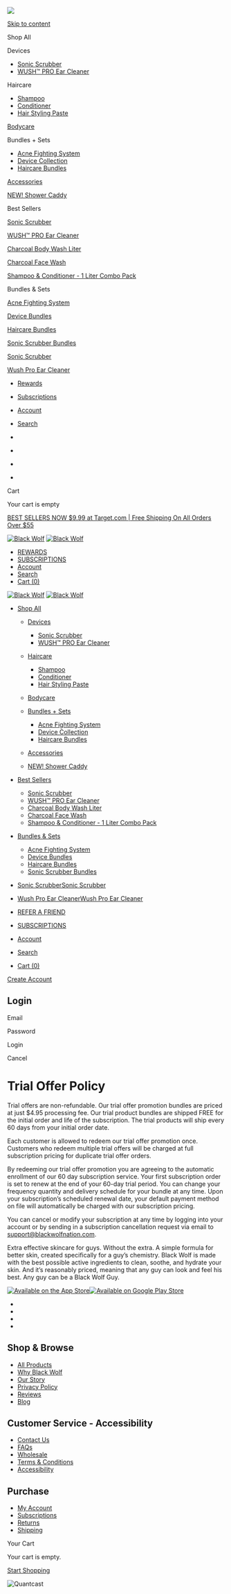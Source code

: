 ![](https://www.facebook.com/tr?id=240619853652024&ev=PageView&noscript=1)                            

[Skip to content](#main)

Shop All

Devices

* [Sonic Scrubber](https://blackwolfnation.com/products/sonic-scrubber)
* [WUSH™ PRO Ear Cleaner](https://blackwolfnation.com/products/wush)

Haircare

* [Shampoo](https://blackwolfnation.com/products/shampoo)
* [Conditioner](https://blackwolfnation.com/products/conditioner)
* [Hair Styling Paste](https://blackwolfnation.com/products/pomade)

[Bodycare](https://blackwolfnation.com/collections/face-body)

Bundles + Sets

* [Acne Fighting System](https://blackwolfnation.com/products/level-1-body-acne-bundle-toiletry-bag)
* [Device Collection](https://blackwolfnation.com/collections/device-collection)
* [Haircare Bundles](https://blackwolfnation.com/collections/hair-products)

[Accessories](https://blackwolfnation.com/collections/accessories)

[NEW! Shower Caddy](https://blackwolfnation.com/products/shower-caddy)

Best Sellers

[Sonic Scrubber](https://blackwolfnation.com/products/sonic-scrubber)

[WUSH™ PRO Ear Cleaner](https://blackwolfnation.com/products/wush)

[Charcoal Body Wash Liter](https://blackwolfnation.com/products/charcoal-body-wash-liter)

[Charcoal Face Wash](https://blackwolfnation.com/products/activated-charcoal-facewash)

[Shampoo & Conditioner - 1 Liter Combo Pack](https://blackwolfnation.com/products/shampoo-conditioner-1-liter-combo-pack-1)

Bundles & Sets

[Acne Fighting System](https://blackwolfnation.com/products/level-1-body-acne-bundle-toiletry-bag)

[Device Bundles](https://blackwolfnation.com/collections/device-collection)

[Haircare Bundles](https://blackwolfnation.com/collections/hair-products)

[Sonic Scrubber Bundles](https://blackwolfnation.com/collections/sonic-scrubber-bundles)

[Sonic Scrubber](https://blackwolfnation.com/products/sonic-scrubber)

[Wush Pro Ear Cleaner](https://blackwolfnation.com/products/wush)

* [Rewards](https://blackwolfnation.com/pages/rewards-information#smile-referral-program-details)
* [Subscriptions](https://blackwolfnation.com/pages/subscriptions)
* [Account](https://blackwolfnation.com/account/login)
* [Search](https://blackwolfnation.com/search)

* [](https://www.facebook.com/blackwolfnation)
* [](https://twitter.com/blackwolfnation)
* [](https://www.instagram.com/blackwolfnation/)
* [](https://www.tiktok.com/@blackwolfnation)

Cart

Your cart is empty

[BEST SELLERS NOW $9.99 at Target.com | Free Shipping On All Orders Over $55](https://www.target.com/bp/black+wolf)

[![Black Wolf](//blackwolfnation.com/cdn/shop/files/logo_0d34ba01-2f93-444a-bb07-c506f44d8916_160x.webp?v=1681132811)](https://blackwolfnation.com/) [![Black Wolf](//blackwolfnation.com/cdn/shop/files/BWNLogoB_1_160x.png?v=1681132826)](https://blackwolfnation.com/)

* [REWARDS](https://blackwolfnation.com/pages/rewards-information#smile-referral-program-details)
* [SUBSCRIPTIONS](https://blackwolfnation.com/pages/subscriptions)
* [Account](https://blackwolfnation.com/account/login)
* [Search](https://blackwolfnation.com/search)
* [Cart (0)](https://blackwolfnation.com/cart)

[](https://blackwolfnation.com/cart)

[![Black Wolf](//blackwolfnation.com/cdn/shop/files/logo_0d34ba01-2f93-444a-bb07-c506f44d8916_160x.webp?v=1681132811)](https://blackwolfnation.com/) [![Black Wolf](//blackwolfnation.com/cdn/shop/files/BWNLogoB_1_160x.png?v=1681132826)](https://blackwolfnation.com/)

* [Shop All](https://blackwolfnation.com/collections/individual-products)
    
    * [Devices](https://blackwolfnation.com/collections/device-collection)
        
        * [Sonic Scrubber](https://blackwolfnation.com/products/sonic-scrubber)
        * [WUSH™ PRO Ear Cleaner](https://blackwolfnation.com/products/wush)
        
    * [Haircare](https://blackwolfnation.com/collections/hair-products)
        
        * [Shampoo](https://blackwolfnation.com/products/shampoo)
        * [Conditioner](https://blackwolfnation.com/products/conditioner)
        * [Hair Styling Paste](https://blackwolfnation.com/products/pomade)
        
    * [Bodycare](https://blackwolfnation.com/collections/face-body)
    * [Bundles + Sets](https://blackwolfnation.com/pages/bundle-shop)
        
        * [Acne Fighting System](https://blackwolfnation.com/products/level-1-body-acne-bundle-toiletry-bag)
        * [Device Collection](https://blackwolfnation.com/collections/device-collection)
        * [Haircare Bundles](https://blackwolfnation.com/collections/hair-products)
        
    * [Accessories](https://blackwolfnation.com/collections/accessories)
    * [NEW! Shower Caddy](https://blackwolfnation.com/products/shower-caddy)
    
* [Best Sellers](https://blackwolfnation.com/collections/best-sellers)
    
    * [Sonic Scrubber](https://blackwolfnation.com/products/sonic-scrubber)
    * [WUSH™ PRO Ear Cleaner](https://blackwolfnation.com/products/wush)
    * [Charcoal Body Wash Liter](https://blackwolfnation.com/products/charcoal-body-wash-liter)
    * [Charcoal Face Wash](https://blackwolfnation.com/products/activated-charcoal-facewash)
    * [Shampoo & Conditioner - 1 Liter Combo Pack](https://blackwolfnation.com/products/shampoo-conditioner-1-liter-combo-pack-1)
    
* [Bundles & Sets](https://blackwolfnation.com/pages/bundle-shop)
    
    * [Acne Fighting System](https://blackwolfnation.com/products/level-1-body-acne-bundle-toiletry-bag)
    * [Device Bundles](https://blackwolfnation.com/collections/device-collection)
    * [Haircare Bundles](https://blackwolfnation.com/collections/hair-products)
    * [Sonic Scrubber Bundles](https://blackwolfnation.com/collections/sonic-scrubber-bundles)
    
* [Sonic ScrubberSonic Scrubber](https://blackwolfnation.com/products/sonic-scrubber)
* [Wush Pro Ear CleanerWush Pro Ear Cleaner](https://blackwolfnation.com/products/wush)

* [REFER A FRIEND](https://blackwolfnation.com/pages/rewards-information#smile-referral-program-details)
* [SUBSCRIPTIONS](https://blackwolfnation.com/pages/subscriptions)
* [Account](https://blackwolfnation.com/account/login)
* [Search](https://blackwolfnation.com/search)
* [Cart (0)](https://blackwolfnation.com/cart)

[](https://blackwolfnation.com/cart)

[Create Account](https://blackwolfnation.com/account/register)

 

Login
-----

 Email

 Password

Login

Cancel

Trial Offer Policy
==================

Trial offers are non-refundable. Our trial offer promotion bundles are priced at just $4.95 processing fee. Our trial product bundles are shipped FREE for the initial order and life of the subscription. The trial products will ship every 60 days from your initial order date.

Each customer is allowed to redeem our trial offer promotion once. Customers who redeem multiple trial offers will be charged at full subscription pricing for duplicate trial offer orders.

By redeeming our trial offer promotion you are agreeing to the automatic enrollment of our 60 day subscription service. Your first subscription order is set to renew at the end of your 60-day trial period. You can change your frequency quantity and delivery schedule for your bundle at any time. Upon your subscription’s scheduled renewal date, your default payment method on file will automatically be charged with our subscription pricing.

You can cancel or modify your subscription at any time by logging into your account or by sending in a subscription cancellation request via email to support@blackwolfnation.com.

Extra effective skincare for guys. Without the extra. A simple formula for better skin, created specifically for a guy’s chemistry. Black Wolf is made with the best possible active ingredients to clean, soothe, and hydrate your skin. And it’s reasonably priced, meaning that any guy can look and feel his best. Any guy can be a Black Wolf Guy.

 [![Available on the App Store](https://cdn.shopify.com/s/files/1/0017/0118/3547/files/app-badge_apple_2x_84d8ba67-0c85-4cbe-8d3c-d8210f79428e.png?v=1680637616)](https://apps.apple.com/us/app/black-wolf/id1669299312)[![Available on Google Play Store](https://cdn.shopify.com/s/files/1/0017/0118/3547/files/app-badge_google_2x_684dc6a4-72af-460a-99cf-3a27decd2f38.png?v=1680637616)](https://play.google.com/store/apps/details?id=co.tapcart.app.id_N2j1ctwfxB)

* [](https://www.facebook.com/blackwolfnation)
* [](https://twitter.com/blackwolfnation)
* [](https://www.instagram.com/blackwolfnation/)
* [](https://www.tiktok.com/@blackwolfnation)

Shop & Browse
-------------

* [All Products](https://blackwolfnation.com/collections/blackwolf_skincare)
* [Why Black Wolf](https://blackwolfnation.com/pages/why-black-wolf)
* [Our Story](https://blackwolfnation.com/pages/our-story-1)
* [Privacy Policy](https://blackwolfnation.com/pages/privacy-policy)
* [Reviews](https://blackwolfnation.com/pages/reviews)
* [Blog](https://blackwolfnation.com/blogs/news)

Customer Service - Accessibility
--------------------------------

* [Contact Us](https://contact.gorgias.help/forms/yahev5gh)
* [FAQs](https://black-wolf-nation.gorgias.help/en-US)
* [Wholesale](https://blackwolfnation.wholesale.shopifyapps.com/)
* [Terms & Conditions](https://blackwolfnation.com/pages/terms-conditions-1)
* [Accessibility](#accessibility)

Purchase
--------

* [My Account](https://blackwolfnation.com/account)
* [Subscriptions](https://blackwolfnation.com/pages/subscriptions)
* [Returns](https://blackwolfnation.com/pages/returns)
* [Shipping](https://blackwolfnation.com/pages/shipping)

Your Cart

  
Your cart is empty.

[Start Shopping](https://blackwolfnation.com/collections/individual-products)

 

![Quantcast](//pixel.quantserve.com/pixel/p-uGU3t8qy9WkRP.gif)